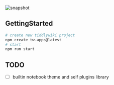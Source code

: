 ![snapshot](https://cdn.jsdelivr.net/gh/oeyoews/tiddlywiki-starter-kit@main/img/create-tw-app.png)

## GettingStarted

```bash
# create new tiddlywiki project
npm create tw-apps@latest
# start
npm run start
```

## TODO

- [ ] builtin notebook theme and self plugins library
